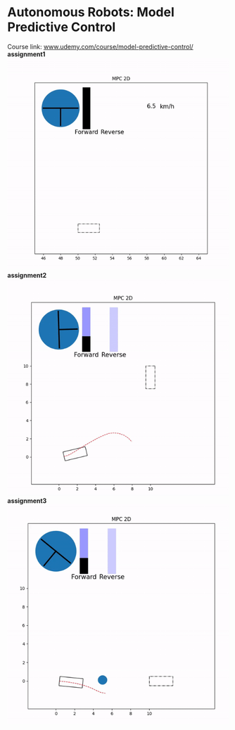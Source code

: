 # Autonomous Robots: Model Predictive Control

Course link: www.udemy.com/course/model-predictive-control/ \
**assignment1**\
![](https://github.com/satyamgupta2708/Mpc_course/blob/master/assignment_gif/assignment1.gif)\
**assignment2**\
![](https://github.com/satyamgupta2708/Mpc_course/blob/master/assignment_gif/assignment2.gif)\
**assignment3**\
![](https://github.com/satyamgupta2708/Mpc_course/blob/master/assignment_gif/assignment3.gif)
